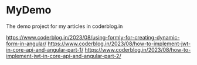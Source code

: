 # MyDemo


The demo project for my articles in coderblog.in

https://www.coderblog.in/2023/08/using-formly-for-creating-dynamic-form-in-angular/
https://www.coderblog.in/2023/08/how-to-implement-jwt-in-core-api-and-angular-part-1/
https://www.coderblog.in/2023/08/how-to-implement-jwt-in-core-api-and-angular-part-2/


